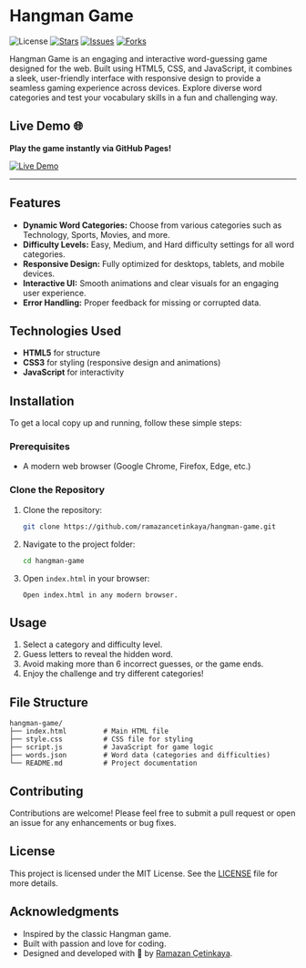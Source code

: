 # Hangman Game

![License](https://img.shields.io/badge/License-MIT-blue?style=for-the-badge&logo=open-source-initiative&logoColor=white)
[![Stars](https://img.shields.io/github/stars/ramazancetinkaya/hangman-game?style=for-the-badge&color=FAD02E&logo=github)](https://github.com/ramazancetinkaya/hangman-game/stargazers)
[![Issues](https://img.shields.io/github/issues/ramazancetinkaya/hangman-game?style=for-the-badge&color=E4405F&logo=github)](https://github.com/ramazancetinkaya/hangman-game/issues)
[![Forks](https://img.shields.io/github/forks/ramazancetinkaya/hangman-game?style=for-the-badge&color=00C853&logo=github)](https://github.com/ramazancetinkaya/hangman-game/network/members)

Hangman Game is an engaging and interactive word-guessing game designed for the web. Built using HTML5, CSS, and JavaScript, it combines a sleek, user-friendly interface with responsive design to provide a seamless gaming experience across devices. Explore diverse word categories and test your vocabulary skills in a fun and challenging way.

## Live Demo 🌐

**Play the game instantly via GitHub Pages!**

[![Live Demo](https://img.shields.io/badge/Live%20Demo-Play%20Now-brightgreen?style=for-the-badge&logo=github)](https://ramazancetinkaya.github.io/hangman-game)

---

## Features

- **Dynamic Word Categories:** Choose from various categories such as Technology, Sports, Movies, and more.
- **Difficulty Levels:** Easy, Medium, and Hard difficulty settings for all word categories.
- **Responsive Design:** Fully optimized for desktops, tablets, and mobile devices.
- **Interactive UI:** Smooth animations and clear visuals for an engaging user experience.
- **Error Handling:** Proper feedback for missing or corrupted data.

## Technologies Used

- **HTML5** for structure
- **CSS3** for styling (responsive design and animations)
- **JavaScript** for interactivity

## Installation

To get a local copy up and running, follow these simple steps:

### Prerequisites

- A modern web browser (Google Chrome, Firefox, Edge, etc.)

### Clone the Repository

1. Clone the repository:
   ```bash
   git clone https://github.com/ramazancetinkaya/hangman-game.git
   ```

2. Navigate to the project folder:
   ```bash
   cd hangman-game
   ```

3. Open `index.html` in your browser:
   ```
   Open index.html in any modern browser.
   ```

## Usage

1. Select a category and difficulty level.
2. Guess letters to reveal the hidden word.
3. Avoid making more than 6 incorrect guesses, or the game ends.
4. Enjoy the challenge and try different categories!

## File Structure

```
hangman-game/
├── index.html         # Main HTML file
├── style.css          # CSS file for styling
├── script.js          # JavaScript for game logic
├── words.json         # Word data (categories and difficulties)
└── README.md          # Project documentation
```

## Contributing

Contributions are welcome! Please feel free to submit a pull request or open an issue for any enhancements or bug fixes.

## License

This project is licensed under the MIT License. See the [LICENSE](LICENSE) file for more details.

## Acknowledgments

- Inspired by the classic Hangman game.  
- Built with passion and love for coding.  
- Designed and developed with 💖 by [Ramazan Çetinkaya](https://github.com/ramazancetinkaya).
